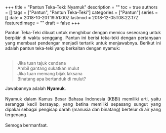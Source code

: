 +++
title = "Pantun Teka-Teki: Nyamuk"
description = ""
toc = true
authors = []
tags = ["Pantun", "Pantun Teka-Teki"]
categories = ["Pantun"]
series = []
date = 2018-10-20T19:51:00Z
lastmod = 2018-12-05T08:22:17Z
featuredImage = ""
draft = false
+++

<div style="text-align: justify;">Pantun Teka-Teki dibuat untuk menghibur dengan memicu seseorang untuk berpikir di waktu senggang. Pantun ini berisi teka-teki dengan pertanyaan yang membuat pendengar menjadi tertarik untuk menjawabnya. Berikut ini adalah pantun teka-teki yang berkaitan dengan nyamuk:<br /><br />
<blockquote class="tr_bq">Jika tuan tajuk cendana<br />Ambil gantang sukatkan mulut<br />Jika tuan memang bijak laksana<br />Binatang apa bertanduk di mulut?</blockquote>Jawabannya adalah <b>Nyamuk</b>.<br /><br />Nyamuk dalam Kamus Besar Bahasa Indonesia (KBBI) memiliki arti, yaitu serangga kecil bersayap, yang betina memiliki sepasang sungut yang dipakai sebagai pengisap darah (manusia dan binatang) bertelur di air yang tergenang.<br /><br />
Semoga bermanfaat.</div>
